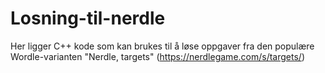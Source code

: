 # Losning-til-nerdle
Her ligger C++ kode som kan brukes til å løse oppgaver fra den populære Wordle-varianten "Nerdle, targets" (https://nerdlegame.com/s/targets/)  
